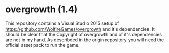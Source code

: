 # overgrowth (1.4)

This repository contains a Visual Studio 2015 setup of https://github.com/WolfireGames/overgrowth and it's dependencies. It should be clear that the Copyright of overgrowth and of it's dependencies are not in my hand. As describded in the origin repository you will need the official asset pack to run the game.
